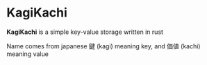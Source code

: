 # KagiKachi
**KagiKachi** is a simple key-value storage written in rust

Name comes from japanese 鍵 (kagi) meaning key, and 価値 (kachi) meaning value